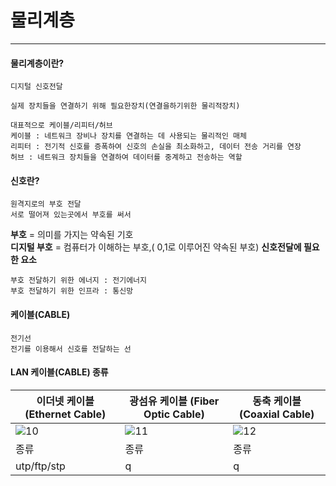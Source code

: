 # 물리계층
----------------
#### 물리계층이란?
```
디지털 신호전달

실제 장치들을 연결하기 위해 필요한장치(연결을하기위한 물리적장치)

대표적으로 케이블/리피터/허브
케이블 : 네트워크 장비나 장치를 연결하는 데 사용되는 물리적인 매체
리피터 : 전기적 신호를 증폭하여 신호의 손실을 최소화하고, 데이터 전송 거리를 연장
허브 : 네트워크 장치들을 연결하여 데이터를 중계하고 전송하는 역할

```
#### 신호란?
```
원격지로의 부호 전달
서로 떨어져 있는곳에서 부호를 써서
```
**부호**  = 의미를 가지는 약속된 기호<br>
**디지털 부호** =  컴퓨터가 이해하는 부호,( 0,1로 이루어진 약속된 부호)
**신호전달에 필요한 요소**
```
부호 전달하기 위한 에너지 : 전기에너지
부호 전달하기 위한 인프라 : 통신망
```




#### 케이블(CABLE)
```
전기선
전기를 이용해서 신호를 전달하는 선
```
#### LAN 케이블(CABLE) 종류
|이더넷 케이블 (Ethernet Cable)|광섬유 케이블 (Fiber Optic Cable)|동축 케이블 (Coaxial Cable)|
|-|-|-|
|![10](https://github.com/user-attachments/assets/052e01d4-3864-47de-8988-8f3b1950a497)|![11](https://github.com/user-attachments/assets/ed853c31-97bd-4240-a174-91e9a70b763f)|![12](https://github.com/user-attachments/assets/2ead616b-74a2-4b0d-9a6f-d383373c048d)|
|종류|종류|종류|
|utp/ftp/stp|q|q|

